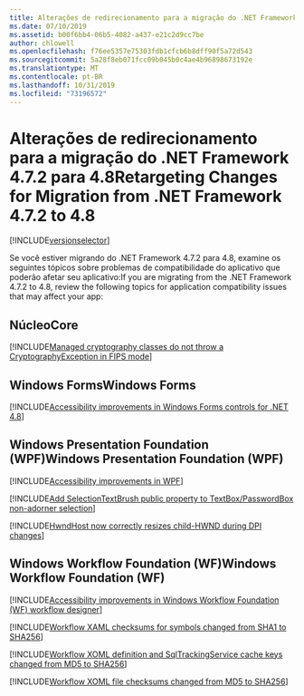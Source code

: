 ```yaml
---
title: Alterações de redirecionamento para a migração do .NET Framework 4.7.2 para 4.8
ms.date: 07/10/2019
ms.assetid: b00f6bb4-06b5-4082-a437-e21c2d9cc7be
author: chlowell
ms.openlocfilehash: f76ee5357e75303fdb1cfcb6b8dff90f5a72d543
ms.sourcegitcommit: 5a28f8eb071fcc09b045b0c4ae4b96898673192e
ms.translationtype: MT
ms.contentlocale: pt-BR
ms.lasthandoff: 10/31/2019
ms.locfileid: "73196572"
---
```

# <a name="retargeting-changes-for-migration-from-net-framework-472-to-48"></a><span data-ttu-id="73928-102">Alterações de redirecionamento para a migração do .NET Framework 4.7.2 para 4.8</span><span class="sxs-lookup"><span data-stu-id="73928-102">Retargeting Changes for Migration from .NET Framework 4.7.2 to 4.8</span></span>

[!INCLUDE[versionselector](../../../../includes/migration-guide/retargeting/versionselector.md)]

<span data-ttu-id="73928-103">Se você estiver migrando do .NET Framework 4.7.2 para 4.8, examine os seguintes tópicos sobre problemas de compatibilidade do aplicativo que poderão afetar seu aplicativo:</span><span class="sxs-lookup"><span data-stu-id="73928-103">If you are migrating from the .NET Framework 4.7.2 to 4.8, review the following topics for application compatibility issues that may affect your app:</span></span>

## <a name="core"></a><span data-ttu-id="73928-104">Núcleo</span><span class="sxs-lookup"><span data-stu-id="73928-104">Core</span></span>

[!INCLUDE[Managed cryptography classes do not throw a CryptographyException in FIPS mode](~/includes/migration-guide/retargeting/core/managed-cryptography-classes-do-not-throw-cryptographyexception-fips-mode.md)]

## <a name="windows-forms"></a><span data-ttu-id="73928-105">Windows Forms</span><span class="sxs-lookup"><span data-stu-id="73928-105">Windows Forms</span></span>

[!INCLUDE[Accessibility improvements in Windows Forms controls for .NET 4.8](~/includes/migration-guide/retargeting/winforms/accessibility-improvements-windows-forms-controls-for-net-48.md)]

## <a name="windows-presentation-foundation-wpf"></a><span data-ttu-id="73928-106">Windows Presentation Foundation (WPF)</span><span class="sxs-lookup"><span data-stu-id="73928-106">Windows Presentation Foundation (WPF)</span></span>

[!INCLUDE[Accessibility improvements in WPF](~/includes/migration-guide/retargeting/wpf/accessibility-improvements-wpf.md)]

[!INCLUDE[Add SelectionTextBrush public property to TextBox/PasswordBox non-adorner selection](~/includes/migration-guide/retargeting/wpf/add-selectiontextbrush-public-property-textboxpasswordbox-non-adorner.md)]

[!INCLUDE[HwndHost now correctly resizes child-HWND during DPI changes](~/includes/migration-guide/retargeting/wpf/hwndhost-now-correctly-resizes-child-hwnd-during-dpi-changes.md)]

## <a name="windows-workflow-foundation-wf"></a><span data-ttu-id="73928-107">Windows Workflow Foundation (WF)</span><span class="sxs-lookup"><span data-stu-id="73928-107">Windows Workflow Foundation (WF)</span></span>

[!INCLUDE[Accessibility improvements in Windows Workflow Foundation (WF) workflow designer](~/includes/migration-guide/retargeting/wf/accessibility-improvements-windows-workflow-foundation-wf-designer.md)]

[!INCLUDE[Workflow XAML checksums for symbols changed from SHA1 to SHA256](~/includes/migration-guide/retargeting/wf/workflow-xaml-checksums-for-symbols-changed-from-sha1-sha256.md)]

[!INCLUDE[Workflow XOML definition and SqlTrackingService cache keys changed from MD5 to SHA256](~/includes/migration-guide/retargeting/wf/workflow-xoml-definition-sqltrackingservice-cache-keys-changed-from-md5.md)]

[!INCLUDE[Workflow XOML file checksums changed from MD5 to SHA256](~/includes/migration-guide/retargeting/wf/workflow-xoml-file-checksums-changed-from-md5-sha256.md)]
